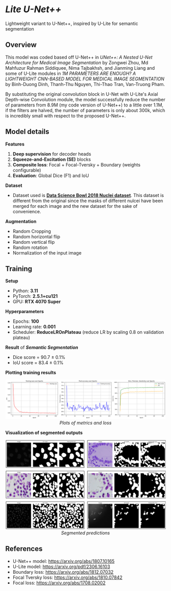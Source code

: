 # ***Lite U-Net++***
Lightweight variant to U-Net++, inspired by U-Lite for semantic segmentation

## **Overview**
This model was coded based off U-Net++ in *UNet++: A Nested U-Net Architecture
for Medical Image Segmentation* by Zongwei Zhou, Md Mahfuzur Rahman Siddiquee,
Nima Tajbakhsh, and Jianming Liang and some of U-Lite modules in *1M PARAMETERS ARE ENOUGH? A LIGHTWEIGHT CNN-BASED
MODEL FOR MEDICAL IMAGE SEGMENTATION* by Binh-Duong Dinh, Thanh-Thu Nguyen, Thi-Thao Tran, Van-Truong Pham.

By substituting the original convolution block in U-Net with U-Lite's Axial Depth-wise Convolution module, the model successfully reduce the number of parameters from 8.9M (my code version of U-Net++) to a little over 1.1M, if the filters are halved, the number of parameters is only about 300k, which is incredibly small with respect to the proposed U-Net++.

## **Model details**

**Features**
1. **Deep supervision** for decoder heads
2. **Squeeze-and-Excitation (SE)** blocks
3. **Composite loss**: Focal + Focal-Tversky + Boundary (weights configurable)
4. **Evaluation**: Global Dice (F1) and IoU

**Dataset**
- Dataset used is [**Data Science Bowl 2018 Nuclei dataset**](https://www.kaggle.com/datasets/sinjoysaha/nucleiimagesmasksfromdsb2018). This dataset is different from the original since the masks of different nulcei have been merged for each image and the new dataset for the sake of convenience. 

**Augmentation**
- Random Cropping
- Random horizontal flip
- Random vertical flip
- Random rotation
- Normalization of the input image

## **Training**
**Setup**
- Python: **3.11**
- PyTorch: **2.5.1+cu121**
- GPU: **RTX 4070 Super**

**Hyperparameters**
- Epochs: **100**
- Learning rate: **0.001**
- Scheduler: **ReduceLROnPlateau** (reduce LR by scaling 0.8 on validation plateau)

**Result** of ***Semantic Segmentation***
- Dice score = 90.7 $\pm$ 0.1\%
- IoU score = 83.4 $\pm$ 0.1\%

**Plotting training results**
<p align="center">
  <img src="Images/output.png" alt="Plotting" width = '600'/> <br>
  <em> Plots of metrics and loss </em>
</p>

**Visualization of segmented outputs**
<p align="center">
  <img src="Images/SegmentedOutput.png" alt="Pred" width = '600'/> <br>
  <em> Segmented predictions </em>
</p>



## **References**
- U-Net++ model: https://arxiv.org/abs/1807.10165
- U-Lite model: https://arxiv.org/pdf/2306.16103
- Boundary loss: https://arxiv.org/abs/1812.07032
- Focal Tversky loss: https://arxiv.org/abs/1810.07842
- Focal loss: https://arxiv.org/abs/1708.02002


